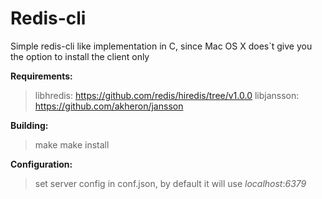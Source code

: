 # Redis-cli 
<p> Simple redis-cli like implementation in C, since Mac OS X does`t give you the option to install the client only</p>

**Requirements:**
> libhredis:
>   https://github.com/redis/hiredis/tree/v1.0.0
> libjansson:
>   https://github.com/akheron/jansson

**Building:**
> make
> make install

**Configuration:**
> set server config in conf.json, by default it will use *localhost*:*6379*
